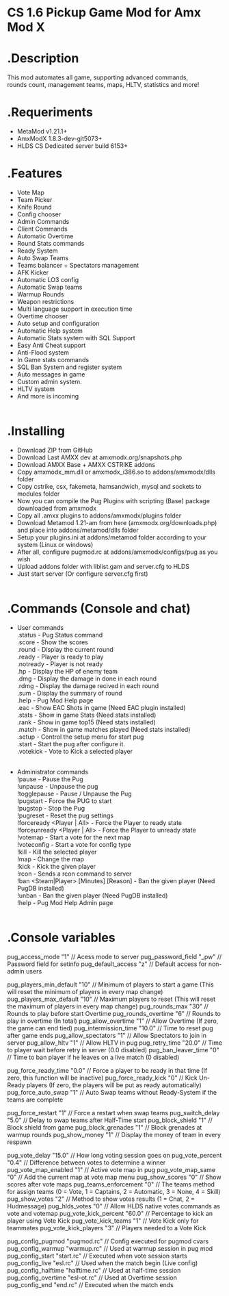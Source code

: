 ﻿CS 1.6 Pickup Game Mod for Amx Mod X
====================================

.Description
============
This mod automates all game, supporting advanced commands,<br>
rounds count, management teams, maps, HLTV, statistics and more!

.Requeriments
=============
- MetaMod v1.21.1+
- AmxModX 1.8.3-dev-git5073+
- HLDS CS Dedicated server build 6153+

.Features
=========
- Vote Map<br>
- Team Picker<br>
- Knife Round<br>
- Config chooser<br>
- Admin Commands<br>
- Client Commands<br>
- Automatic Overtime<br>
- Round Stats commands<br>
- Ready System<br>
- Auto Swap Teams<br>
- Teams balancer + Spectators management<br>
- AFK Kicker<br>
- Automatic LO3 config<br>
- Automatic Swap teams<br>
- Warmup Rounds<br>
- Weapon restrictions<br>
- Multi language support in execution time<br>
- Overtime chooser<br>
- Auto setup and configuration<br>
- Automatic Help system<br>
- Automatic Stats system with SQL Support<br>
- Easy Anti Cheat support<br>
- Anti-Flood system<br>
- In Game stats commands<br>
- SQL Ban System and register system<br>
- Auto messages in game<br>
- Custom admin system.<br>
- HLTV system<br>
- And more is incoming<br><br>

.Installing
===========
- Download ZIP from GitHub
- Download Last AMXX dev at amxmodx.org/snapshots.php<br>
- Download AMXX Base + AMXX CSTRIKE addons<br>
- Copy amxmodx_mm.dll or amxmodx_i386.so to addons/amxmodx/dlls folder<br>
- Copy cstrike, csx, fakemeta, hamsandwich, mysql and sockets to modules folder<br>
- Now you can compile the Pug Plugins with scripting (Base) package downloaded from amxmodx<br>
- Copy all .amxx plugins to addons/amxmodx/plugins folder<br>
- Download Metamod 1.21-am from here (amxmodx.org/downloads.php) and place into addons/metamod/dlls folder<br>
- Setup your plugins.ini at addons/metamod folder according to your system (Linux or windows)<br>
- After all, configure pugmod.rc at addons/amxmodx/configs/pug as you wish<br>
- Upload addons folder with liblist.gam and server.cfg to HLDS<br>
- Just start server (Or configure server.cfg first)<br><br>

.Commands (Console and chat)
=========
- User commands<br>
	.status		- Pug Status command<br>
	.score 		- Show the scores<br>
	.round 		- Display the current round<br>
	.ready 		- Player is ready to play<br>
	.notready 	- Player is not ready<br>
	.hp 		- Display the HP of enemy team<br>
	.dmg 		- Display the damage in done in each round<br>
	.rdmg 		- Display the damage recived in each round<br>
	.sum 		- Display the summary of round<br>
	.help 		- Pug Mod Help page<br>
	.eac		- Show EAC Shots in game (Need EAC plugin installed)<br>
	.stats 		- Show in game Stats (Need stats installed)<br>
	.rank 		- Show in game top15 (Need stats installed)<br>
	.match 		- Show in game matches played (Need stats installed)<br>
	.setup		- Control the setup menu for start pug<br>
	.start		- Start the pug after configure it.<br>
	.votekick 	- Vote to Kick a selected player<br><br>

- Administrator commands<br>
	!pause 					- Pause the Pug<br>
	!unpause 				- Unpause the pug<br>
	!togglepause 				- Pause / Unpause the Pug<br>
	!pugstart 				- Force the PUG to start<br>
	!pugstop 				- Stop the Pug<br>
	!pugreset 				- Reset the pug settings<br>
	!forceready <Player | All> 		- Force the Player to ready state<br>
	!forceunready <Player | All> 		- Force the Player to unready state<br>
	!votemap 				- Start a vote for the next map<br>
	!voteconfig 				- Start a vote for config type<br>
	!kill <Player>				- Kill the selected player<br>
	!map <Map>				- Change the map<br>
	!kick <Player> 				- Kick the given player<br>
	!rcon <Command> 			- Sends a rcon command to server<br>
	!ban <Steam|Player> [Minutes] [Reason] 	- Ban the given player (Need PugDB installed)<br>
	!unban <Steam> 				- Ban the given player (Need PugDB installed)<br>
	!help 					- Pug Mod Help Admin page<br><br>

.Console variables
======
pug_access_mode		"1"			// Acess mode to server
pug_password_field	"_pw"			// Password field for setinfo
pug_default_access	"z"			// Default access for non-admin users

pug_players_min_default	"10"			// Minimum of players to start a game (This will reset the minimum of players in every map change)
pug_players_max_default	"10"			// Maximum players to reset (This will reset the maximum of players in every map change)
pug_rounds_max		"30"			// Rounds to play before start Overtime
pug_rounds_overtime	"6"			// Rounds to play in overtime (In total)
pug_allow_overtime	"1"			// Allow Overtime (If zero, the game can end tied)
pug_intermission_time	"10.0"			// Time to reset pug after game ends
pug_allow_spectators	"1"			// Allow Spectators to join in server
pug_allow_hltv		"1"			// Allow HLTV in pug
pug_retry_time		"20.0"			// Time to player wait before retry in server (0.0 disabled)
pug_ban_leaver_time	"0"			// Time to ban player if he leaves on a live match (0 disabled)

pug_force_ready_time	"0.0"			// Force a player to be ready in that time (If zero, this function will be inactive)
pug_force_ready_kick	"0"			// Kick Un-Ready players (If zero, the players will be put as ready automatically)
pug_force_auto_swap	"1"			// Auto Swap teams without Ready-System if the teams are complete

pug_force_restart	"1"			// Force a restart when swap teams
pug_switch_delay	"5.0"			// Delay to swap teams after Half-Time start
pug_block_shield	"1"			// Block shield from game
pug_block_grenades	"1"			// Block grenades at warmup rounds
pug_show_money		"1"			// Display the money of team in every respawn

pug_vote_delay		"15.0"			// How long voting session goes on
pug_vote_percent	"0.4"			// Difference between votes to determine a winner
pug_vote_map_enabled	"1"			// Active vote map in pug
pug_vote_map_same	"0"			// Add the current map at vote map menu
pug_show_scores		"0"			// Show scores after vote maps
pug_teams_enforcement	"0"			// The teams method for assign teams (0 = Vote, 1 = Captains, 2 = Automatic, 3 = None, 4 = Skill)
pug_show_votes		"2"			// Method to show votes results (1 = Chat, 2 = Hudmessage)
pug_hlds_votes		"0"			// Allow HLDS native votes commands as vote and votemap
pug_vote_kick_percent	"60.0"			// Percentage to kick an player using Vote Kick
pug_vote_kick_teams	"1"			// Vote Kick only for teammates
pug_vote_kick_players	"3"			// Players needed to a Vote Kick

pug_config_pugmod	"pugmod.rc"		// Config executed for pugmod cvars
pug_config_warmup	"warmup.rc"		// Used at warmup session in pug mod
pug_config_start	"start.rc"		// Executed when vote session starts
pug_config_live		"esl.rc"		// Used when the match begin (Live config)
pug_config_halftime	"halftime.rc"		// Used at half-time session
pug_config_overtime	"esl-ot.rc"		// Used at Overtime session
pug_config_end		"end.rc"		// Executed when the match ends

